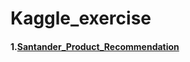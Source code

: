 # Kaggle_exercise

#### 1.[Santander_Product_Recommendation](https://github.com/Umhyunbin/Kaggle_exercise/blob/27efa28c5ea54a1184e985ec49cc13ebba7001bc/santander_product_recommendation.ipynb) 
